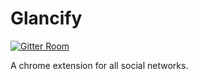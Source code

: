 # Glancify
[![Gitter Room](https://badges.gitter.im/Join%20Chat.svg)](https://gitter.im/psikarwal/Glancify)

A chrome extension for all social networks.

